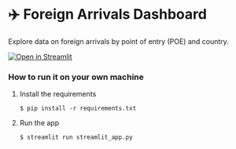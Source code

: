 # :airplane: Foreign Arrivals Dashboard

Explore data on foreign arrivals by point of entry (POE) and country.


[![Open in Streamlit](https://static.streamlit.io/badges/streamlit_badge_black_white.svg)](https://gdp-dashboard-template.streamlit.app/)

### How to run it on your own machine

1. Install the requirements

   ```
   $ pip install -r requirements.txt

   ```

2. Run the app

   ```
   $ streamlit run streamlit_app.py
   ```
